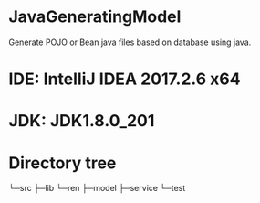 # JavaGeneratingModel
Generate POJO or Bean java files based on database using java.

# IDE: IntelliJ IDEA 2017.2.6 x64
# JDK: JDK1.8.0_201

# Directory tree
└─src
    ├─lib
    └─ren
        ├─model
        ├─service
        └─test
